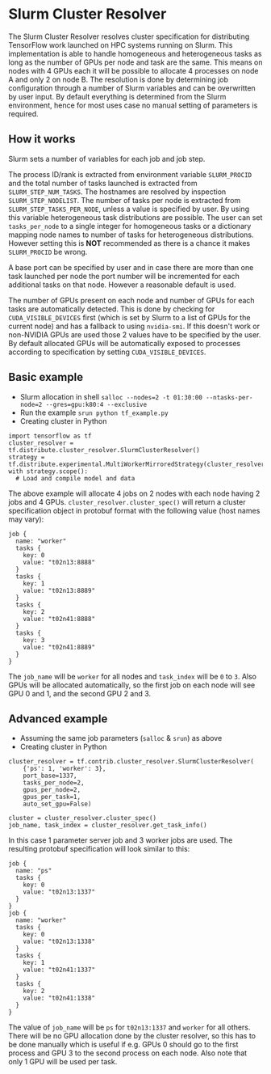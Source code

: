 # Slurm Cluster Resolver

The Slurm Cluster Resolver resolves cluster specification for distributing TensorFlow work launched on HPC systems running on Slurm.
This implementation is able to handle homogeneous and heterogeneous tasks as long as the number of GPUs per node and task are the same.
This means on nodes with 4 GPUs each it will be possible to allocate 4 processes on node A and only 2 on node B.
The resolution is done by determining job configuration through a number of Slurm variables and can be overwritten by user input.
By default everything is determined from the Slurm environment, hence for most uses case no manual setting of parameters is required.

## How it works
Slurm sets a number of variables for each job and job step.

The process ID/rank is extracted from environment variable `SLURM_PROCID` and the total number of tasks launched is extracted from `SLURM_STEP_NUM_TASKS`.
The hostnames are resolved by inspection `SLURM_STEP_NODELIST`.
The number of tasks per node is extracted from `SLURM_STEP_TASKS_PER_NODE`, unless a value is specified by user.
By using this variable heterogeneous task distributions are possible.
The user can set `tasks_per_node` to a single integer for homogeneous tasks or a dictionary mapping node names to number of tasks for heterogeneous distributions.
However setting this is **NOT** recommended as there is a chance it makes `SLURM_PROCID` be wrong.

A base port can be specified by user and in case there are more than one task launched per node the port number will be incremented for each additional tasks on that node.
However a reasonable default is used.

The number of GPUs present on each node and number of GPUs for each tasks are automatically detected.
This is done by checking for `CUDA_VISIBLE_DEVICES` first (which is set by Slurm to a list of GPUs for the current node) and has a fallback to using `nvidia-smi`.
If this doesn't work or non-NVIDIA GPUs are used those 2 values have to be specified by the user.
By default allocated GPUs will be automatically exposed to processes according to specification by setting `CUDA_VISIBLE_DEVICES`.

## Basic example
- Slurm allocation in shell  `salloc --nodes=2 -t 01:30:00 --ntasks-per-node=2 --gres=gpu:k80:4 --exclusive`
- Run the example `srun python tf_example.py`
- Creating cluster in Python
```
import tensorflow as tf
cluster_resolver = tf.distribute.cluster_resolver.SlurmClusterResolver()
strategy = tf.distribute.experimental.MultiWorkerMirroredStrategy(cluster_resolver=cluster_resolver)
with strategy.scope():
  # Load and compile model and data
```

The above example will allocate 4 jobs on 2 nodes with each node having 2 jobs and 4 GPUs.
`cluster_resolver.cluster_spec()` will return a cluster specification object in protobuf format with the following value (host names may vary):
```
job {
  name: "worker"
  tasks {
    key: 0
    value: "t02n13:8888"
  }
  tasks {
    key: 1
    value: "t02n13:8889"
  }
  tasks {
    key: 2
    value: "t02n41:8888"
  }
  tasks {
    key: 3
    value: "t02n41:8889"
  }
}
```

The `job_name` will be `worker` for all nodes and `task_index` will be `0` to `3`.
Also GPUs will be allocated automatically, so the first job on each node will see GPU 0 and 1, and the second GPU 2 and 3.

## Advanced example
- Assuming the same job parameters (`salloc` & `srun`) as above
- Creating cluster in Python
```
cluster_resolver = tf.contrib.cluster_resolver.SlurmClusterResolver(
    {'ps': 1, 'worker': 3},
    port_base=1337,
    tasks_per_node=2,
    gpus_per_node=2,
    gpus_per_task=1,
    auto_set_gpu=False)

cluster = cluster_resolver.cluster_spec()
job_name, task_index = cluster_resolver.get_task_info()
```

In this case 1 parameter server job and 3 worker jobs are used.
The resulting protobuf specification will look similar to this:
```
job {
  name: "ps"
  tasks {
    key: 0
    value: "t02n13:1337"
  }
}
job {
  name: "worker"
  tasks {
    key: 0
    value: "t02n13:1338"
  }
  tasks {
    key: 1
    value: "t02n41:1337"
  }
  tasks {
    key: 2
    value: "t02n41:1338"
  }
}
```

The value of `job_name` will be `ps` for `t02n13:1337` and `worker` for all others.
There will be no GPU allocation done by the cluster resolver, so this has to be done manually which is useful if e.g. GPUs 0 should go to the first process and GPU 3 to the second process on each node.
Also note that only 1 GPU will be used per task.

